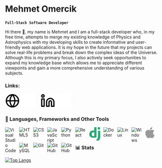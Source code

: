<!-- ### Hi there 👋 -->

# Mehmet Omercik

**`Full-Stack Software Developer`**

Hi there 👋, my name is Mehmet and I am a full-stack developer who, in my free time, attempts to merge my existing knowledge of Physics and Astrophysics with my developing skills to create informative and user-friendly web applications. It is my hope in the future that my projects can solve real-life problems and break down the complex ideas of the Universe. Although this is my primary focus, I also actively seek opportunities to expand my knowledge base which allows me to appreciate different viewpoints and gain a more comprehensive understanding of various subjects.

### Links:

[![website](./img/globe-light.svg)](https://mehmetomercik.vercel.app/#gh-light-mode-only)
[![website](./img/globe-dark.svg)](https://mehmetomercik.vercel.app/#gh-dark-mode-only)
&nbsp;&nbsp;
[![website](./img/linkedin-light.svg)](https://linkedin.com/in/mehmet-omercik#gh-light-mode-only)
[![website](./img/linkedin-dark.svg)](https://linkedin.com/in/mehmet-omercik#gh-dark-mode-only)

### 🧰 Languages, Frameworks and Other Tools

<img align="left" alt="Visual Studio Code" width="36px" src="https://cdn.jsdelivr.net/gh/devicons/devicon/icons/vscode/vscode-original.svg" style="padding-right:10px;" />
<img align="left" alt="HTML5" width="36px" src="https://cdn.jsdelivr.net/gh/devicons/devicon/icons/html5/html5-original.svg" style="padding-right:10px;" />
<img align="left" alt="CSS3" width="36px" src="https://cdn.jsdelivr.net/gh/devicons/devicon/icons/css3/css3-original.svg" style="padding-right:10px;" />
<img align="left" alt="JavaScript" width="36px" src="https://cdn.jsdelivr.net/gh/devicons/devicon/icons/javascript/javascript-original.svg" style="padding-right:10px;" />
<img align="left" alt="Python" width="36px" src="https://cdn.jsdelivr.net/gh/devicons/devicon/icons/python/python-original.svg" style="padding-right:10px;" />
<img align="left" alt="React" width="36px" src="https://cdn.jsdelivr.net/gh/devicons/devicon/icons/react/react-original.svg" style="padding-right:10px;" />
<img align="left" alt="Django" width="36px" src="./img/django.svg" style="padding-right:10px;" />
<img align="left" alt="Docker" width="36px" src="https://cdn.jsdelivr.net/gh/devicons/devicon/icons/docker/docker-plain-wordmark.svg" style="padding-right:10px;" />
<img align="left" alt="Linux" width="36px" src="https://cdn.jsdelivr.net/gh/devicons/devicon/icons/linux/linux-original.svg" style="padding-right:10px;" />
<img align="left" alt="Windows" width="36px" src="https://cdn.jsdelivr.net/gh/devicons/devicon/icons/windows8/windows8-original.svg" style="padding-right:10px;" />
<img align="left" alt="Mac" width="30px" src="./img/apple.svg" style="padding-right:10px;" />
<img align="left" alt="MySQL" width="36px" src="https://cdn.jsdelivr.net/gh/devicons/devicon/icons/mysql/mysql-original.svg" style="padding-right:10px;" />
<img align="left" alt="Git" width="36px" src="https://cdn.jsdelivr.net/gh/devicons/devicon/icons/git/git-original.svg" style="padding-right:10px;" />
<img align="left" alt="GitHub" width="36px" src="https://user-images.githubusercontent.com/3369400/139447912-e0f43f33-6d9f-45f8-be46-2df5bbc91289.png#gh-dark-mode-only" style="padding-right:10px;" />
<img align="left" alt="GitHub" width="36px" src="https://user-images.githubusercontent.com/3369400/139448065-39a229ba-4b06-434b-bc67-616e2ed80c8f.png#gh-light-mode-only" style="padding-right:10px;" />

<!--
[<img align="left" alt="GraphQL" width="36px" src="https://cdn.jsdelivr.net/gh/devicons/devicon/icons/graphql/graphql-plain.svg" style="padding-right:10px;" />][webdevplaylist]
[<img align="left" alt="Node.js" width="36px" src="https://cdn.jsdelivr.net/gh/devicons/devicon/icons/nodejs/nodejs-original.svg" style="padding-right:10px;" />][webdevplaylist]
[<img align="left" alt="MongoDB" width="36px" src="https://cdn.jsdelivr.net/gh/devicons/devicon/icons/mongodb/mongodb-original.svg" style="padding-right:10px;" />][webdevplaylist]
-->
<br />
<br />

### 📊 Stats

<!-- ![Mehmet's GitHub stats](https://github-readme-stats.vercel.app/api?username=mehmetomercik&show_icons=true&theme=tokyonight) -->

[![Top Langs](https://github-readme-stats.vercel.app/api/top-langs/?username=MehmetOmercik&layout=donut&theme=tokyonight)](https://github.com/anuraghazra/github-readme-stats)

[website]: https://mehmetomercik.vercel.app/
[linkedin]: https://linkedin.com/in/codeSTACKr

<!--
**MehmetOmercik/MehmetOmercik** is a ✨ _special_ ✨ repository because its `README.md` (this file) appears on your GitHub profile.

Here are some ideas to get you started:

- 🔭 I’m currently working on ...
- 🌱 I’m currently learning ...
- 👯 I’m looking to collaborate on ...
- 🤔 I’m looking for help with ...
- 💬 Ask me about ...
- 📫 How to reach me: ...
- 😄 Pronouns: ...
- ⚡ Fun fact: ...
-->
